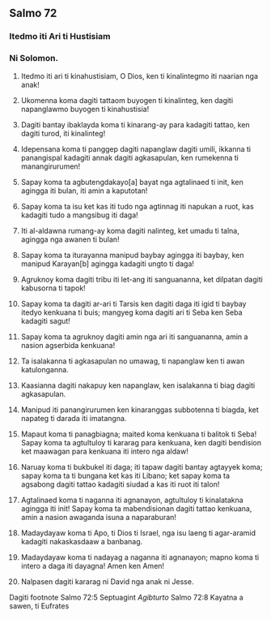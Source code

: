 Salmo 72
--------

### Itedmo iti Ari ti Hustisiam

### Ni Solomon.

1. Itedmo iti ari ti kinahustisiam, O Dios, ken ti kinalintegmo iti naarian nga anak!
2. Ukomenna koma dagiti tattaom buyogen ti kinalinteg, ken dagiti napanglawmo buyogen ti kinahustisia!
3. Dagiti bantay ibaklayda koma ti kinarang-ay para kadagiti tattao, ken dagiti turod, iti kinalinteg!
4. Idepensana koma ti panggep dagiti napanglaw dagiti umili, ikkanna ti panangispal kadagiti annak dagiti agkasapulan, ken rumekenna ti manangirurumen!

5. Sapay koma ta agbutengdakayo[a] bayat nga agtalinaed ti init, ken agingga iti bulan, iti amin a kaputotan!
6. Sapay koma ta isu ket kas iti tudo nga agtinnag iti napukan a ruot, kas kadagiti tudo a mangsibug iti daga!
7. Iti al-aldawna rumang-ay koma dagiti nalinteg, ket umadu ti talna, agingga nga awanen ti bulan!

8. Sapay koma ta iturayanna manipud baybay agingga iti baybay, ken manipud Karayan[b] agingga kadagiti ungto ti daga!
9. Agruknoy koma dagiti tribu iti let-ang iti sanguananna, ket dilpatan dagiti kabusorna ti tapok!
10. Sapay koma ta dagiti ar-ari ti Tarsis ken dagiti daga iti igid ti baybay
    itedyo kenkuana ti buis;
    mangyeg koma dagiti ari ti Seba ken Seba kadagiti sagut!
11. Sapay koma ta agruknoy dagiti amin nga ari iti sanguananna, amin a nasion agserbida kenkuana!

12. Ta isalakanna ti agkasapulan no umawag, ti napanglaw ken ti awan katulonganna.
13. Kaasianna dagiti nakapuy ken napanglaw, ken isalakanna ti biag dagiti agkasapulan.
14. Manipud iti panangirurumen ken kinaranggas subbotenna ti biagda, ket napateg ti darada iti imatangna.

15. Mapaut koma ti panagbiagna;
    maited koma kenkuana ti balitok ti Seba!
    Sapay koma ta agtultuloy ti kararag para kenkuana, ken dagiti bendision ket maawagan para kenkuana iti intero nga aldaw!
16. Naruay koma ti bukbukel iti daga;
    iti tapaw dagiti bantay agtayyek koma;
    sapay koma ta ti bungana ket kas iti Libano;
    ket sapay koma ta agsabong dagiti tattao kadagiti siudad a kas iti ruot iti talon!
17. Agtalinaed koma ti naganna iti agnanayon, agtultuloy ti kinalatakna agingga iti init!
    Sapay koma ta mabendisionan dagiti tattao kenkuana, amin a nasion awaganda isuna a naparaburan!

18. Madaydayaw koma ti Apo, ti Dios ti Israel, nga isu laeng ti agar-aramid kadagiti nakaskasdaaw a banbanag.
19. Madaydayaw koma ti nadayag a naganna iti agnanayon;
    mapno koma ti intero a daga iti dayagna!
    Amen ken Amen!

20. Nalpasen dagiti kararag ni David nga anak ni Jesse.

Dagiti footnote
Salmo 72:5 Septuagint *Agibturto*
Salmo 72:8 Kayatna a sawen, ti Eufrates